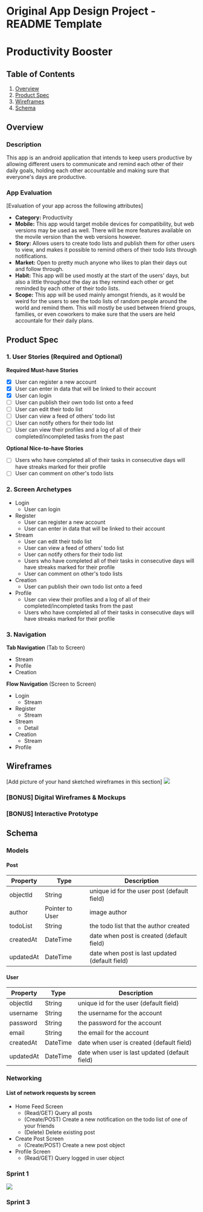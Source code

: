 Original App Design Project - README Template
===

# Productivity Booster

## Table of Contents
1. [Overview](#Overview)
1. [Product Spec](#Product-Spec)
1. [Wireframes](#Wireframes)
2. [Schema](#Schema)

## Overview
### Description
This app is an android application that intends to keep users productive by allowing different users to communicate and remind each other of their daily goals, holding each other accountable and making sure that everyone's days are productive.

### App Evaluation
[Evaluation of your app across the following attributes]
- **Category:**
Productivity
- **Mobile:**
This app would target mobile devices for compatibility, but web versions may be used as well. There will be more features available on the movile version than the web versions however.
- **Story:**
Allows users to create todo lists and publish them for other users to view, and makes it possible to remind others of their todo lists through notifications. 
- **Market:**
Open to pretty much anyone who likes to plan their days out and follow through.
- **Habit:**
This app will be used mostly at the start of the users' days, but also a little throughout the day as they remind each other or get reminded by each other of their todo lists. 
- **Scope:**
This app will be used mainly amongst friends, as it would be weird for the users to see the todo lists of random people around the world and remind them. This will mostly be used between friend groups, families, or even coworkers to make sure that the users are held accountale for their daily plans.

## Product Spec

### 1. User Stories (Required and Optional)

**Required Must-have Stories**

- [X] User can register a new account
- [X] User can enter in data that will be linked to their account
- [X] User can login
- [ ] User can publish their own todo list onto a feed
- [ ] User can edit their todo list
- [ ] User can view a feed of others' todo list
- [ ] User can notify others for their todo list
- [ ] User can view their profiles and a log of all of their completed/incompleted tasks from the past

**Optional Nice-to-have Stories**

- [ ] Users who have completed all of their tasks in consecutive days will have streaks marked for their profile
- [ ] User can comment on other's todo lists

### 2. Screen Archetypes

* Login
   * User can login
* Register
   * User can register a new account
   * User can enter in data that will be linked to their account
* Stream
   * User can edit their todo list
   * User can view a feed of others' todo list
   * User can notify others for their todo list
   * Users who have completed all of their tasks in consecutive days will have streaks marked for their profile
   * User can comment on other's todo lists
* Creation
   * User can publish their own todo list onto a feed
* Profile
   * User can view their profiles and a log of all of their completed/incompleted tasks from the past
   * Users who have completed all of their tasks in consecutive days will have streaks marked for their profile

### 3. Navigation

**Tab Navigation** (Tab to Screen)

* Stream
* Profile
* Creation

**Flow Navigation** (Screen to Screen)

* Login
  * Stream
* Register
  * Stream
* Stream
  * Detail
* Creation
  * Stream
* Profile


## Wireframes
[Add picture of your hand sketched wireframes in this section]
<img src=Wireframe.gif width='' />

### [BONUS] Digital Wireframes & Mockups

### [BONUS] Interactive Prototype

## Schema 

### Models
#### Post

   | Property      | Type     | Description |
   | ------------- | -------- | ------------|
   | objectId      | String   | unique id for the user post (default field) |
   | author        | Pointer to User| image author |
   | todoList      | String   | the todo list that the author created |
   | createdAt     | DateTime | date when post is created (default field) |
   | updatedAt     | DateTime | date when post is last updated (default field) |
   
#### User

   | Property      | Type     | Description |
   | ------------- | -------- | ------------|
   | objectId      | String   | unique id for the user  (default field) |
   | username      | String   | the username for the account |
   | password      | String   | the password for the account |
   | email         | String   | the email for the account |
   | createdAt     | DateTime | date when user is created (default field) |
   | updatedAt     | DateTime | date when user is last updated (default field) |


### Networking
#### List of network requests by screen
- Home Feed Screen
  - (Read/GET) Query all posts
  - (Create/POST) Create a new notification on the todo list of one of your friends
  - (Delete) Delete existing post
- Create Post Screen
  - (Create/POST) Create a new post object
- Profile Screen
  - (Read/GET) Query logged in user object

### Sprint 1

<img src=Walkthrough1.gif width='' />

### Sprint 3


